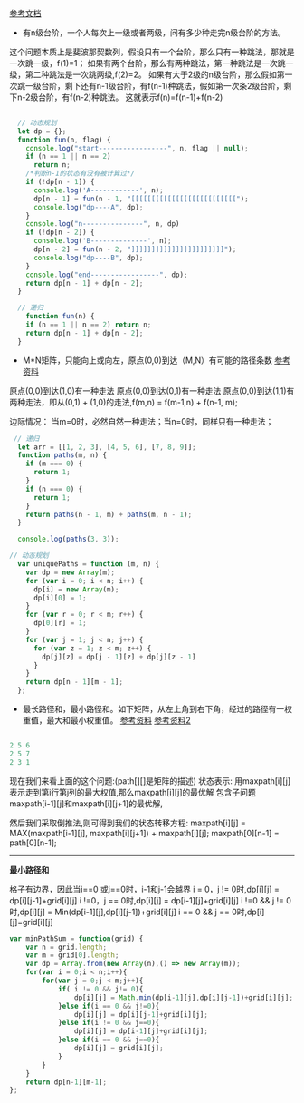 

[参考文档](https://blog.csdn.net/uestclr/article/details/50760563?depth_1-utm_source=distribute.pc_relevant.none-task&utm_source=distribute.pc_relevant.none-task)


- 有n级台阶，一个人每次上一级或者两级，问有多少种走完n级台阶的方法。




这个问题本质上是斐波那契数列，假设只有一个台阶，那么只有一种跳法，那就是一次跳一级，f(1)=1；
如果有两个台阶，那么有两种跳法，第一种跳法是一次跳一级，第二种跳法是一次跳两级,f(2)=2。
如果有大于2级的n级台阶，那么假如第一次跳一级台阶，剩下还有n-1级台阶，有f(n-1)种跳法，假如第一次条2级台阶，剩下n-2级台阶，有f(n-2)种跳法。
这就表示f(n)=f(n-1)+f(n-2)


```js
   
  // 动态规划
  let dp = {};
  function fun(n, flag) {
    console.log("start-----------------", n, flag || null);
    if (n == 1 || n == 2)
      return n;
    /*判断n-1的状态有没有被计算过*/
    if (!dp[n - 1]) {
      console.log('A------------', n);
      dp[n - 1] = fun(n - 1, "[[[[[[[[[[[[[[[[[[[[[[[[[[");
      console.log("dp----A", dp);
    }
    console.log("n---------------", n, dp)
    if (!dp[n - 2]) {
      console.log('B--------------', n);
      dp[n - 2] = fun(n - 2, "]]]]]]]]]]]]]]]]]]]]]]]");
      console.log("dp----B", dp);
    }
    console.log("end-----------------", dp);
    return dp[n - 1] + dp[n - 2];
  }

  // 递归
    function fun(n) {
    if (n == 1 || n == 2) return n;
    return dp[n - 1] + dp[n - 2];
  }


```


 - M*N矩阵，只能向上或向左，原点(0,0)到达（M,N）有可能的路径条数
 [参考资料](https://leetcode-cn.com/problems/unique-paths/)

 原点(0,0)到达(1,0)有一种走法
 原点(0,0)到达(0,1)有一种走法
 原点(0,0)到达(1,1)有两种走法，即从(0,1) + (1,0)的走法,f(m,n) = f(m-1,n) + f(n-1, m);
 
 边际情况： 当m=0时，必然自然一种走法；当n=0时，同样只有一种走法；

```js
 // 递归
  let arr = [[1, 2, 3], [4, 5, 6], [7, 8, 9]];
  function paths(m, n) {
    if (m === 0) {
      return 1;
    }
    if (n === 0) {
      return 1;
    }
    return paths(n - 1, m) + paths(m, n - 1);
  }

  console.log(paths(3, 3));

// 动态规划
  var uniquePaths = function (m, n) {
    var dp = new Array(m);
    for (var i = 0; i < n; i++) {
      dp[i] = new Array(m);
      dp[i][0] = 1;
    }
    for (var r = 0; r < m; r++) {
      dp[0][r] = 1;
    }
    for (var j = 1; j < n; j++) {
      for (var z = 1; z < m; z++) {
        dp[j][z] = dp[j - 1][z] + dp[j][z - 1]
      }
    }
    return dp[n - 1][m - 1];
  };
```

- 最长路径和，最小路径和。如下矩阵，从左上角到右下角，经过的路径有一权重值，最大和最小权重值。
[参考资料](https://blog.csdn.net/u012129558/article/details/52422348)
[参考资料2](https://leetcode-cn.com/problems/minimum-path-sum/solution/64-zui-xiao-lu-jing-he-by-alexer-660/)

```js

2 5 6
2 5 7
2 3 1

```

现在我们来看上面的这个问题:(path[][]是矩阵的描述)
状态表示: 用maxpath[i][j]表示走到第i行第j列的最大权值,那么maxpath[i][j]的最优解
包含子问题maxpath[i-1][j]和maxpath[i][j+1]的最优解,


然后我们采取倒推法,则可得到我们的状态转移方程:
maxpath[i][j] = MAX(maxpath[i-1][j], maxpath[i][j+1]) + maxpath[i][j];
maxpath[0][n-1] = path[0][n-1];

---
**最小路径和**

格子有边界，因此当i==0 或j==0时，i-1和j-1会越界
i = 0，j != 0时,dp[i][j] = dp[i][j-1]+grid[i][j]
i !=0，j == 0时,dp[i][j] = dp[i-1][j]+grid[i][j]
i !=0 && j != 0时,dp[i][j] = Min(dp[i-1][j],dp[i][j-1])+grid[i][j]
i == 0 && j == 0时,dp[i][j]=grid[i][j]
```js
var minPathSum = function(grid) {
    var n = grid.length;
    var m = grid[0].length;
    var dp = Array.from(new Array(n),() => new Array(m));
    for(var i = 0;i < n;i++){
        for(var j = 0;j < m;j++){
            if( i != 0 && j!= 0){
                dp[i][j] = Math.min(dp[i-1][j],dp[i][j-1])+grid[i][j];
            }else if(i == 0 && j!=0){
                dp[i][j] = dp[i][j-1]+grid[i][j];
            }else if(i != 0 && j==0){
                dp[i][j] = dp[i-1][j]+grid[i][j];
            }else if(i == 0 && j==0){
                dp[i][j] = grid[i][j];
            }
        }
    }
    return dp[n-1][m-1];
};

```



